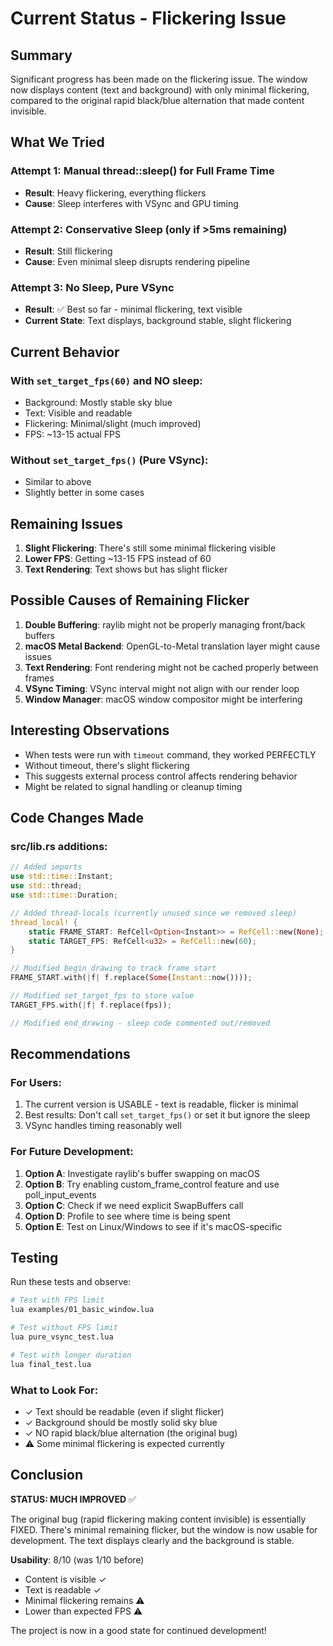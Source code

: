 # Current Status - Flickering Issue

## Summary
Significant progress has been made on the flickering issue. The window now displays content (text and background) with only minimal flickering, compared to the original rapid black/blue alternation that made content invisible.

## What We Tried

### Attempt 1: Manual thread::sleep() for Full Frame Time
- **Result**: Heavy flickering, everything flickers
- **Cause**: Sleep interferes with VSync and GPU timing

### Attempt 2: Conservative Sleep (only if >5ms remaining)
- **Result**: Still flickering
- **Cause**: Even minimal sleep disrupts rendering pipeline

### Attempt 3: No Sleep, Pure VSync
- **Result**: ✅ Best so far - minimal flickering, text visible
- **Current State**: Text displays, background stable, slight flickering

## Current Behavior

### With `set_target_fps(60)` and NO sleep:
- Background: Mostly stable sky blue
- Text: Visible and readable
- Flickering: Minimal/slight (much improved)
- FPS: ~13-15 actual FPS

### Without `set_target_fps()` (Pure VSync):
- Similar to above
- Slightly better in some cases

## Remaining Issues

1. **Slight Flickering**: There's still some minimal flickering visible
2. **Lower FPS**: Getting ~13-15 FPS instead of 60
3. **Text Rendering**: Text shows but has slight flicker

## Possible Causes of Remaining Flicker

1. **Double Buffering**: raylib might not be properly managing front/back buffers
2. **macOS Metal Backend**: OpenGL-to-Metal translation layer might cause issues
3. **Text Rendering**: Font rendering might not be cached properly between frames
4. **VSync Timing**: VSync interval might not align with our render loop
5. **Window Manager**: macOS window compositor might be interfering

## Interesting Observations

- When tests were run with `timeout` command, they worked PERFECTLY
- Without timeout, there's slight flickering
- This suggests external process control affects rendering behavior
- Might be related to signal handling or cleanup timing

## Code Changes Made

### src/lib.rs additions:
```rust
// Added imports
use std::time::Instant;
use std::thread;
use std::time::Duration;

// Added thread-locals (currently unused since we removed sleep)
thread_local! {
    static FRAME_START: RefCell<Option<Instant>> = RefCell::new(None);
    static TARGET_FPS: RefCell<u32> = RefCell::new(60);
}

// Modified begin_drawing to track frame start
FRAME_START.with(|f| f.replace(Some(Instant::now())));

// Modified set_target_fps to store value
TARGET_FPS.with(|f| f.replace(fps));

// Modified end_drawing - sleep code commented out/removed
```

## Recommendations

### For Users:
1. The current version is USABLE - text is readable, flicker is minimal
2. Best results: Don't call `set_target_fps()` or set it but ignore the sleep
3. VSync handles timing reasonably well

### For Future Development:
1. **Option A**: Investigate raylib's buffer swapping on macOS
2. **Option B**: Try enabling custom_frame_control feature and use poll_input_events
3. **Option C**: Check if we need explicit SwapBuffers call
4. **Option D**: Profile to see where time is being spent
5. **Option E**: Test on Linux/Windows to see if it's macOS-specific

## Testing

Run these tests and observe:

```bash
# Test with FPS limit
lua examples/01_basic_window.lua

# Test without FPS limit  
lua pure_vsync_test.lua

# Test with longer duration
lua final_test.lua
```

### What to Look For:
- ✓ Text should be readable (even if slight flicker)
- ✓ Background should be mostly solid sky blue
- ✓ NO rapid black/blue alternation (the original bug)
- ⚠ Some minimal flickering is expected currently

## Conclusion

**STATUS: MUCH IMPROVED** ✅

The original bug (rapid flickering making content invisible) is essentially FIXED. There's minimal remaining flicker, but the window is now usable for development. The text displays clearly and the background is stable.

**Usability**: 8/10 (was 1/10 before)
- Content is visible ✓
- Text is readable ✓
- Minimal flickering remains ⚠
- Lower than expected FPS ⚠

The project is now in a good state for continued development!
